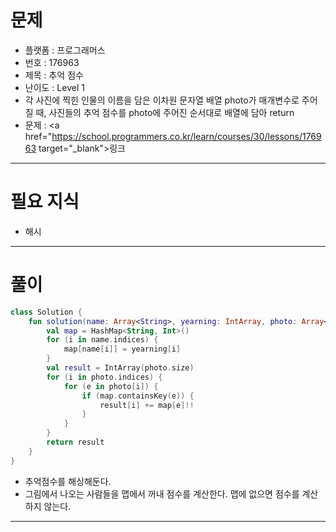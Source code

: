 # 문제
- 플랫폼 : 프로그래머스
- 번호 : 176963
- 제목 : 추억 점수
- 난이도 : Level 1
- 각 사진에 찍힌 인물의 이름을 담은 이차원 문자열 배열 photo가 매개변수로 주어질 때, 사진들의 추억 점수를 photo에 주어진 순서대로 배열에 담아 return
- 문제 : <a href="https://school.programmers.co.kr/learn/courses/30/lessons/176963 target="_blank">링크</a>

---

# 필요 지식
- 해시

---

# 풀이
```kotlin
class Solution {
    fun solution(name: Array<String>, yearning: IntArray, photo: Array<Array<String>>): IntArray {
        val map = HashMap<String, Int>()
        for (i in name.indices) {
            map[name[i]] = yearning[i]
        }
        val result = IntArray(photo.size)
        for (i in photo.indices) {
            for (e in photo[i]) {
                if (map.containsKey(e)) {
                    result[i] += map[e]!!
                }
            }
        }
        return result
    }
}
```
- 추억점수를 해싱해둔다.
- 그림에서 나오는 사람들을 맵에서 꺼내 점수를 계산한다. 맵에 없으면 점수를 계산하지 않는다.

---
